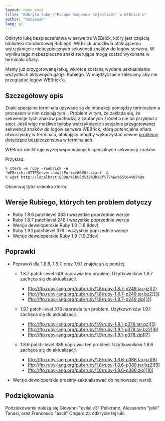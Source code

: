 ```yaml
---
layout: news_post
title: "Odkryto lukę \"Escape Sequence Injection\" w WEBrick'u"
author: "hosiawak"
lang: pl
---
```


Odkryto lukę bezpieczeństwa w serwerze WEBrick, który jest częścią
biblioteki standardowej Rubiego. WEBrick umożliwia atakującemu
wstrzyknięcie niebezpiecznych sekwencji znaków do logów serwera. W
wyniku tego niebezpieczne znaki sterujące mogą zostać wykonane w
terminalu ofiary.

Mamy już przygotowaną łatkę, wkrótce zostaną wydane uaktualnienia
wszystkich aktywnych gałęzi Rubiego. W międzyczasie zalecamy aby nie
przeglądać logów WEBrick\'a.

## Szczegółowy opis

Znaki specjalne terminala używane są do interakcji pomiędzy terminalem a
procesem w nim działającym. . Problem w tym, że zakłada się, że
sekwencje tych znaków pochodzą z zaufanych źródeł a nie na przykład z
sieci. Jeśli więc możliwe byłoby wstrzyknięcie specjalnie przygotowanej
sekwencji znaków do logów serwera WEBrick, którą potencjalna ofiara
otworzyłaby w terminalu, atakujący mógłby wykorzystać pewne [problemy
dotyczące bezpieczeństwa w terminalach][1].

WEBrick nie filtruje wyżej wspomnianych specjalnych sekwencji znaków.

Przykład:

    % xterm -e ruby -rwebrick -e 'WEBrick::HTTPServer.new(:Port=>8080).start' &
    % wget http://localhost:8080/%1b%5d%32%3b%6f%77%6e%65%64%07%0a

Obserwuj tytuł okienka xterm.

## Wersje Rubiego, których ten problem dotyczy

* Ruby 1.8.6 patchlevel 383 i wszystkie poprzednie wersje
* Ruby 1.8.7 patchlevel 248 i wszystkie poprzednie wersje
* Wersje deweloperskie Ruby 1.8 (1.8.8dev)
* Ruby 1.9.1 patchlevel 376 i wszystkie poprzednie wersje
* Wersje deweloperskie Ruby 1.9 (1.9.2dev)

## Poprawki

* Poprawki dla 1.8.6, 1.8.7, oraz 1.9.1 znajdują się poniżej.
  * 1\.8.7 patch-level 249 naprawia ten problem. Użytkowników 1.8.7
    zachęca się do aktualizacji.
    * [ftp://ftp.ruby-lang.org/pub/ruby/1.8/ruby-1.8.7-p249.tar.gz][2]
    * [ftp://ftp.ruby-lang.org/pub/ruby/1.8/ruby-1.8.7-p249.tar.bz2][3]
    * [ftp://ftp.ruby-lang.org/pub/ruby/1.8/ruby-1.8.7-p249.zip][4]
  
  * 1\.9.1 patch-level 378 naprawia ten problem. Użytkowników 1.9.1
    zachęca się do aktualizacji.
    * [ftp://ftp.ruby-lang.org/pub/ruby/1.9/ruby-1.9.1-p378.tar.gz][5]
    * [ftp://ftp.ruby-lang.org/pub/ruby/1.9/ruby-1.9.1-p378.tar.bz2][6]
    * [ftp://ftp.ruby-lang.org/pub/ruby/1.9/ruby-1.9.1-p378.zip][7]
  
  * 1\.8.6 patch-level 388 naprawia ten problem. Użytkowników 1.8.6
    zachęca się do aktualizacji.
    * [ftp://ftp.ruby-lang.org/pub/ruby/1.8/ruby-1.8.6-p388.tar.gz][8]
    * [ftp://ftp.ruby-lang.org/pub/ruby/1.8/ruby-1.8.6-p388.tar.bz2][9]
    * [ftp://ftp.ruby-lang.org/pub/ruby/1.8/ruby-1.8.6-p388.zip][10]

* Wersje deweloperskie prosimy zaktualizować do najnowszej wersji.

## Podziękowania

Podziekowania należą się Giovanni \"evilaliv3\" Pellerano, Alessandro
\"jekil\" Tanasi, oraz Francesco \"ascii\" Ongaro za odkrycie tej luki.



[1]: http://marc.info/?l=bugtraq&amp;m=104612710031920&amp;w=2 "Terminal Emulator Security Issues"
[2]: ftp://ftp.ruby-lang.org/pub/ruby/1.8/ruby-1.8.7-p249.tar.gz 
[3]: ftp://ftp.ruby-lang.org/pub/ruby/1.8/ruby-1.8.7-p249.tar.bz2 
[4]: ftp://ftp.ruby-lang.org/pub/ruby/1.8/ruby-1.8.7-p249.zip 
[5]: ftp://ftp.ruby-lang.org/pub/ruby/1.9/ruby-1.9.1-p378.tar.gz 
[6]: ftp://ftp.ruby-lang.org/pub/ruby/1.9/ruby-1.9.1-p378.tar.bz2 
[7]: ftp://ftp.ruby-lang.org/pub/ruby/1.9/ruby-1.9.1-p378.zip 
[8]: ftp://ftp.ruby-lang.org/pub/ruby/1.8/ruby-1.8.7-p388.tar.gz 
[9]: ftp://ftp.ruby-lang.org/pub/ruby/1.8/ruby-1.8.7-p388.tar.bz2 
[10]: ftp://ftp.ruby-lang.org/pub/ruby/1.8/ruby-1.8.7-p388.zip 
